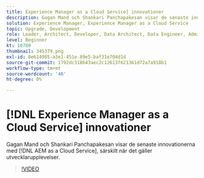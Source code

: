 ```yaml
---
title: Experience Manager as a Cloud Service] innovationer
description: Gagan Mand och Shankari Panchapakesan visar de senaste innovationerna med [!DNL AEM as a Cloud Service], särskilt när det gäller utvecklarupplevelser.
solution: Experience Manager, Experience Manager as a Cloud Service
topic: Upgrade, Development
role: Leader, Architect, Developer, Data Architect, Data Engineer, Admin, User
level: Beginner
kt: 10789
thumbnail: 345379.png
exl-id: 0e614985-a3e1-451e-89e5-baf31e704d1d
source-git-commit: 1792dc318643aec2c12613f621361d72a7a918b1
workflow-type: tm+mt
source-wordcount: '46'
ht-degree: 0%

---
```


# [!DNL Experience Manager as a Cloud Service] innovationer

Gagan Mand och Shankari Panchapakesan visar de senaste innovationerna med [!DNL AEM as a Cloud Service], särskilt när det gäller utvecklarupplevelser.

>[!VIDEO](https://video.tv.adobe.com/v/345379/?quality=12&learn=on)
